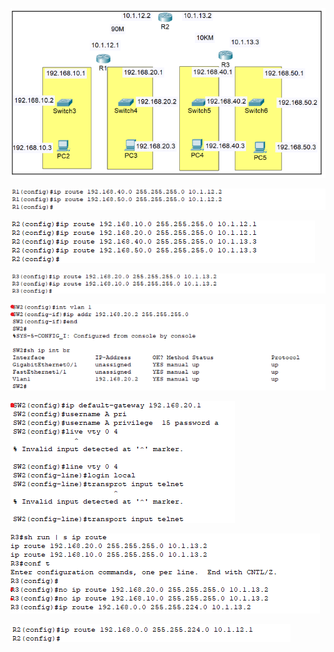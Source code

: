 ![image break](/Pictur/step5/differentnet.1.png)<br>

![image break](../../Pictur/step5/differentnet.2.png)<br>

![image break](../../Pictur/step5/differentnet.3.png)<br>

![image break](../../Pictur/step5/differentnet.4.png)<br>

![image break](../../Pictur/step5/differentnet.5.png)<br>

![image break](../../Pictur/step5/differentnet.6.png)<br>

![image break](../../Pictur/step5/differentnet.7.png)<br>

![image break](../../Pictur/step5/differentnet.8.png)<br>
